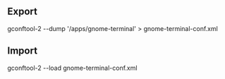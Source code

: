 ## Export
gconftool-2 --dump '/apps/gnome-terminal' > gnome-terminal-conf.xml

## Import
gconftool-2 --load gnome-terminal-conf.xml

